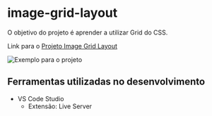 # image-grid-layout
O objetivo do projeto é aprender a utilizar Grid do CSS.

Link para o [Projeto Image Grid Layout](https://roadmap.sh/projects/image-grid)

![Exemplo para o projeto](https://assets.roadmap.sh/guest/image-grid.jpg)

## Ferramentas utilizadas no desenvolvimento
- VS Code Studio
    - Extensão: Live Server
